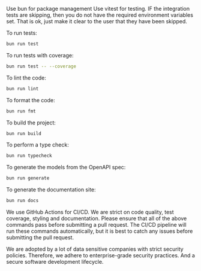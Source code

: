 Use bun for package management Use vitest for testing. IF the integration tests are skipping, then
you do not have the required environment variables set. That is ok, just make it clear to the user
that they have been skipped.

To run tests:

```bash
bun run test
```

To run tests with coverage:

```bash
bun run test -- --coverage
```

To lint the code:

```bash
bun run lint
```

To format the code:

```bash
bun run fmt
```

To build the project:

```bash
bun run build
```

To perform a type check:

```bash
bun run typecheck
```

To generate the models from the OpenAPI spec:

```bash
bun run generate
```

To generate the documentation site:

```bash
bun run docs
```

We use GitHub Actions for CI/CD. We are strict on code quality, test coverage, styling and
documentation. Please ensure that all of the above commands pass before submitting a pull request.
The CI/CD pipeline will run these commands automatically, but it is best to catch any issues before
submitting the pull request.

We are adopted by a lot of data sensitive companies with strict security policies. Therefore, we
adhere to enterprise-grade security practices. And a secure software development lifecycle.
